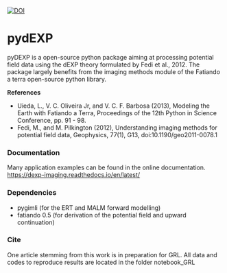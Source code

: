 [![DOI](https://zenodo.org/badge/266739726.svg)](https://zenodo.org/badge/latestdoi/266739726)

# pydEXP

pyDEXP is a open-source python package aiming at processing potential field data using the dEXP theory formulated by Fedi et al., 2012. The package largely benefits from the imaging methods module of the Fatiando a terra open-source python library.

**References**

* Uieda, L., V. C. Oliveira Jr, and V. C. F. Barbosa (2013), Modeling the Earth with Fatiando a Terra, Proceedings of the 12th Python in Science Conference, pp. 91 - 98.
* Fedi, M., and M. Pilkington (2012), Understanding imaging methods for potential field data, Geophysics, 77(1), G13, doi:10.1190/geo2011-0078.1

### Documentation

Many application examples can be found in the online documentation.
https://dexp-imaging.readthedocs.io/en/latest/



### Dependencies
* pygimli (for the ERT and MALM forward modelling)
* fatiando 0.5 (for derivation of the potential field and upward continuation)

### Cite

One article stemming from this work is in preparation for GRL. All data and codes to reproduce results are located in the folder notebook_GRL
